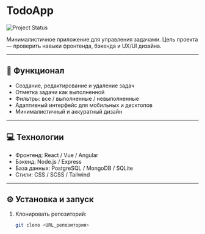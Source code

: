 # TodoApp


![Project Status](https://img.shields.io/badge/status-in%20progress-green)

Минималистичное приложение для управления задачами. Цель проекта — проверить навыки фронтенда, бэкенда и UX/UI дизайна.  

---

## 🚀 Функционал
- Создание, редактирование и удаление задач  
- Отметка задачи как выполненной  
- Фильтры: все / выполненные / невыполненные  
- Адаптивный интерфейс для мобильных и десктопов  
- Минималистичный и аккуратный дизайн  

---

## 💻 Технологии
- Фронтенд: React / Vue / Angular  
- Бэкенд: Node.js / Express  
- База данных: PostgreSQL / MongoDB / SQLite  
- Стили: CSS / SCSS / Tailwind  

---

## ⚙️ Установка и запуск
1. Клонировать репозиторий:  
   ```bash
   git clone <URL_репозитория>

